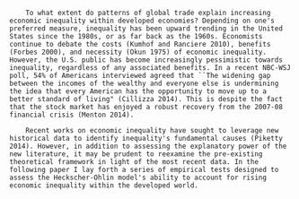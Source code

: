         To what extent do patterns of global trade explain increasing economic inequality within developed economies? Depending on one's preferred measure, inequality has been upward trending in the United States since the 1980s, or as far back as the 1960s. Economists continue to debate the costs (Kumhof and Ranciere 2010), benefits (Forbes 2000), and necessity (Okun 1975) of economic inequality. However, the U.S. public has become increasingly pessimistic towards inequality, regardless of any associated benefits. In a recent NBC-WSJ poll, 54% of Americans interviewed agreed that ``The widening gap between the incomes of the wealthy and everyone else is undermining the idea that every American has the opportunity to move up to a better standard of living" (Cillizza 2014). This is despite the fact that the stock market has enjoyed a robust recovery from the 2007-08 financial crisis (Menton 2014). 
        
        Recent works on economic inequality have sought to leverage new historical data to identify inequality's fundamental causes (Piketty 2014). However, in addition to assessing the explanatory power of the new literature, it may be prudent to reexamine the pre-existing theoretical framework in light of the most recent data. In the following paper I lay forth a series of empirical tests designed to assess the Heckscher-Ohlin model's ability to account for rising economic inequality within the developed world.
